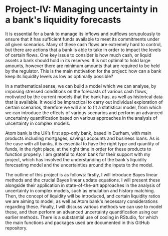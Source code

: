 # Project-IV: Managing uncertainty in a bank's liquidity forecasts


It is essential for a bank to manage its inflows and outflows scrupulously to ensure that it has sufficient funds available to meet its commitments under all given scenarios. Many of these cash flows are extremely hard to control, but there are actions that a bank is able to take in order to impact the levels of certain flows. One key issue to consider is how much cash, or liquid assets a bank should hold in its reserves. It is not optimal to hold large amounts, however there are minimum amounts that are required to be held by the regulator. This is the main motivation for the project: how can a bank keep its liquidity levels as low as optimally possible? 


In a mathematical sense, we can build a model which we can analyse, by imposing stressed conditions on the forecasts of various cash flows, motivated by the current models that the bank has, as well as historical data that is available. It would be impractical to carry out individual exploration of certain scenarios, therefore we will aim to fit a statistical model, from which we can introduce the effects of various scenarios and perform an advanced uncertainty quantification based on various approaches in the analysis of uncertainty in complex models.



Atom bank is the UK’s first app-only bank, based in Durham, with main products including mortgages, savings accounts and business loans. As is the case with all banks, it is essential to have the right type and quantity of funds, in the right place, at the right time in order for these products to function properly. I am grateful to Atom bank for their support with my project, which has involved the understanding of the bank's liquidity forecasting model and the uncertainties around the inputs to the model. 

The outline of this project is as follows: firstly, I will introduce Bayes linear methods and the crucial Bayes linear update equations. I will present these alongside their application in state-of-the-art approaches in the analysis of uncertainty in complex models, such as emulation and history matching. Then, the concept of liquidity will be introduced, and certain liquidity ratios we are aiming to model, as well as Atom bank's necessary considerations regarding these. Finally, I will discuss various methods we can use to model these, and then perform an advanced uncertainty quantification using our earlier methods. There is a substantial use of coding in RStudio, for which the main functions and packages used are documented in this GitHub repository.
